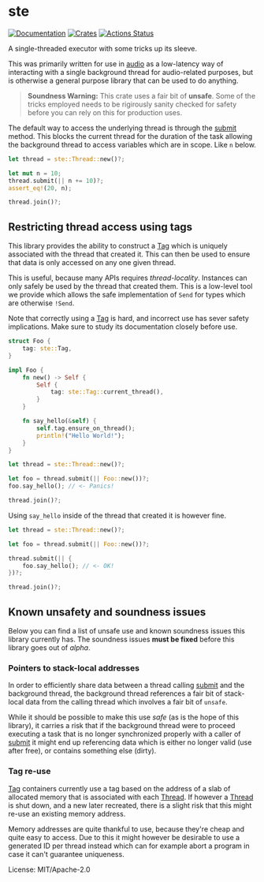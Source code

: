# ste

[![Documentation](https://docs.rs/ste/badge.svg)](https://docs.rs/ste)
[![Crates](https://img.shields.io/crates/v/ste.svg)](https://crates.io/crates/ste)
[![Actions Status](https://github.com/udoprog/audio/workflows/Rust/badge.svg)](https://github.com/udoprog/audio/actions)

A single-threaded executor with some tricks up its sleeve.

This was primarily written for use in [audio] as a low-latency way of
interacting with a single background thread for audio-related purposes, but
is otherwise a general purpose library that can be used to do anything.

> **Soundness Warning:** This crate uses a fair bit of **unsafe**. Some of
> the tricks employed needs to be rigirously sanity checked for safety
> before you can rely on this for production uses.

The default way to access the underlying thread is through the [submit]
method. This blocks the current thread for the duration of the task allowing
the background thread to access variables which are in scope. Like `n`
below.

```rust
let thread = ste::Thread::new()?;

let mut n = 10;
thread.submit(|| n += 10)?;
assert_eq!(20, n);

thread.join()?;
```

## Restricting thread access using tags

This library provides the ability to construct a [Tag] which is uniquely
associated with the thread that created it. This can then be used to ensure
that data is only accessed on any one given thread.

This is useful, because many APIs requires *thread-locality*. Instances can
only safely be used by the thread that created them. This is a low-level
tool we provide which allows the safe implementation of `Send` for types
which are otherwise `!Send`.

Note that correctly using a [Tag] is hard, and incorrect use has sever
safety implications. Make sure to study its documentation closely before
use.

```rust
struct Foo {
    tag: ste::Tag,
}

impl Foo {
    fn new() -> Self {
        Self {
            tag: ste::Tag::current_thread(),
        }
    }

    fn say_hello(&self) {
        self.tag.ensure_on_thread();
        println!("Hello World!");
    }
}

let thread = ste::Thread::new()?;

let foo = thread.submit(|| Foo::new())?;
foo.say_hello(); // <- Panics!

thread.join()?;
```

Using `say_hello` inside of the thread that created it is however fine.

```rust
let thread = ste::Thread::new()?;

let foo = thread.submit(|| Foo::new())?;

thread.submit(|| {
    foo.say_hello(); // <- OK!
})?;

thread.join()?;
```

## Known unsafety and soundness issues

Below you can find a list of unsafe use and known soundness issues this
library currently has. The soundness issues **must be fixed** before this
library goes out of *alpha*.

### Pointers to stack-local addresses

In order to efficiently share data between a thread calling [submit] and the
background thread, the background thread references a fair bit of
stack-local data from the calling thread which involves a fair bit of
`unsafe`.

While it should be possible to make this use *safe* (as is the hope of this
library), it carries a risk that if the background thread were to proceed
executing a task that is no longer synchronized properly with a caller of
[submit] it might end up referencing data which is either no longer valid
(use after free), or contains something else (dirty).

### Tag re-use

[Tag] containers currently use a tag based on the address of a slab of
allocated memory that is associated with each [Thread]. If however a
[Thread] is shut down, and a new later recreated, there is a slight risk
that this might re-use an existing memory address.

Memory addresses are quite thankful to use, because they're cheap and quite
easy to access. Due to this it might however be desirable to use a generated
ID per thread instead which can for example abort a program in case it can't
guarantee uniqueness.

[submit]: https://docs.rs/ste/0.1.0-alpha.6/ste/struct.Thread.html#method.submit
[Thread]: https://docs.rs/ste/0.1.0-alpha.6/ste/struct.Thread.html
[Tag]: https://docs.rs/ste/0.1.0-alpha.6/ste/struct.Tag.html
[audio]: https://github.com/udoprog/audio

License: MIT/Apache-2.0
